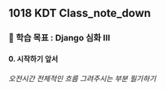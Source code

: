 ## 1018 KDT Class_note_down

### 🎯 학습 목표 : Django 심화 III

#### 0. 시작하기 앞서

*오전시간 전체적인 흐름 그려주시는 부분 필기하기*

